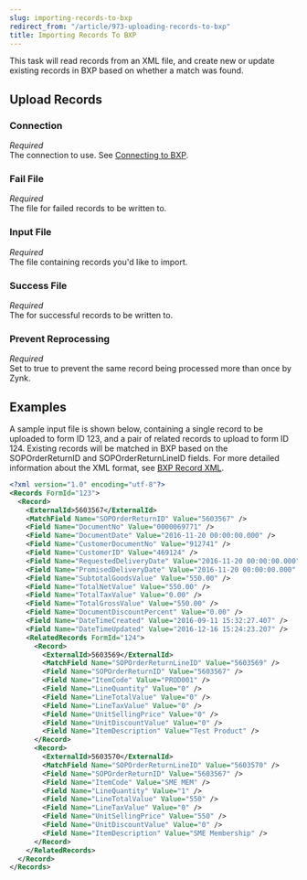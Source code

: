 ```yaml
---
slug: importing-records-to-bxp
redirect_from: "/article/973-uploading-records-to-bxp"
title: Importing Records To BXP
---
```

This task will read records from an XML file, and create new or update existing records in BXP based on whether a match was found.

## Upload Records
### Connection 
_Required_  
The connection to use. See [Connecting to BXP](connecting-to-bxp).

### Fail File
_Required_  
The file for failed records to be written to.

### Input File
_Required_  
The file containing records you'd like to import.

### Success File
_Required_  
The for successful records to be written to.

### Prevent Reprocessing
_Required_  
Set to true to prevent the same record being processed more than once by Zynk.


## Examples
A sample input file is shown below, containing a single record to be uploaded to form ID 123, and a pair of related records to upload to form ID 124. Existing records will be matched in BXP based on the SOPOrderReturnID and SOPOrderReturnLineID fields. For more detailed information about the XML format, see [BXP Record XML](bxp-record-xml).

```xml
<?xml version="1.0" encoding="utf-8"?>
<Records FormId="123">
  <Record>
    <ExternalId>5603567</ExternalId>
    <MatchField Name="SOPOrderReturnID" Value="5603567" />
    <Field Name="DocumentNo" Value="0000069771" />
    <Field Name="DocumentDate" Value="2016-11-20 00:00:00.000" />
    <Field Name="CustomerDocumentNo" Value="912741" />
    <Field Name="CustomerID" Value="469124" />
    <Field Name="RequestedDeliveryDate" Value="2016-11-20 00:00:00.000" />
    <Field Name="PromisedDeliveryDate" Value="2016-11-20 00:00:00.000" />
    <Field Name="SubtotalGoodsValue" Value="550.00" />
    <Field Name="TotalNetValue" Value="550.00" />
    <Field Name="TotalTaxValue" Value="0.00" />
    <Field Name="TotalGrossValue" Value="550.00" />
    <Field Name="DocumentDiscountPercent" Value="0.00" />
    <Field Name="DateTimeCreated" Value="2016-09-11 15:32:27.407" />
    <Field Name="DateTimeUpdated" Value="2016-12-16 15:24:23.207" />
    <RelatedRecords FormId="124">
      <Record>
        <ExternalId>5603569</ExternalId>
        <MatchField Name="SOPOrderReturnLineID" Value="5603569" />
        <Field Name="SOPOrderReturnID" Value="5603567" />
        <Field Name="ItemCode" Value="PROD001" />
        <Field Name="LineQuantity" Value="0" />
        <Field Name="LineTotalValue" Value="0" />
        <Field Name="LineTaxValue" Value="0" />
        <Field Name="UnitSellingPrice" Value="0" />
        <Field Name="UnitDiscountValue" Value="0" />
        <Field Name="ItemDescription" Value="Test Product" />
      </Record>
      <Record>
        <ExternalId>5603570</ExternalId>
        <MatchField Name="SOPOrderReturnLineID" Value="5603570" />
        <Field Name="SOPOrderReturnID" Value="5603567" />
        <Field Name="ItemCode" Value="SME MEM" />
        <Field Name="LineQuantity" Value="1" />
        <Field Name="LineTotalValue" Value="550" />
        <Field Name="LineTaxValue" Value="0" />
        <Field Name="UnitSellingPrice" Value="550" />
        <Field Name="UnitDiscountValue" Value="0" />
        <Field Name="ItemDescription" Value="SME Membership" />
      </Record>
    </RelatedRecords>
  </Record>
</Records>
```